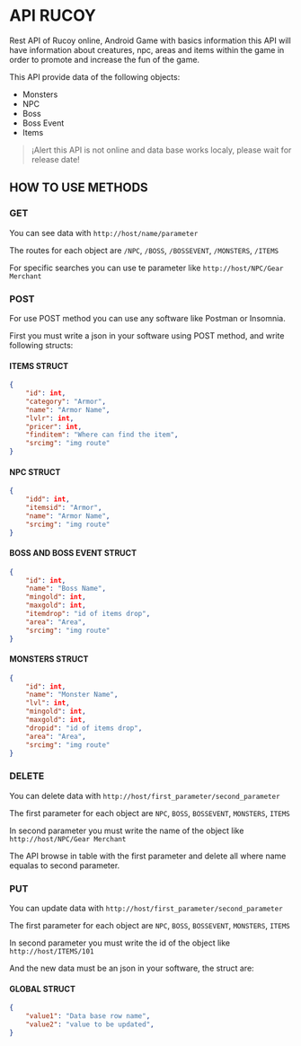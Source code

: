 # API RUCOY
Rest API of Rucoy online, Android Game with basics information
this API will have information about creatures, npc, areas and items within the game in order to promote and increase the fun of the game.

This API provide data of the following objects:
* Monsters
* NPC
* Boss
* Boss Event
* Items

> ¡Alert this API is not online and data base works localy, please wait for release date!

## HOW TO USE METHODS
### GET
You can see data with ```http://host/name/parameter```

The routes for each object are ```/NPC```, ```/BOSS```, ```/BOSSEVENT```, ```/MONSTERS```, ```/ITEMS```

For specific searches you can use te parameter like ```http://host/NPC/Gear Merchant```

### POST
For use POST method you can use any software like Postman or Insomnia.

First you must write a json in your software using POST method, and write following structs:

#### ITEMS STRUCT
```json
{
    "id": int,
    "category": "Armor",
    "name": "Armor Name",
    "lvlr": int,
    "pricer": int,
    "finditem": "Where can find the item",
    "srcimg": "img route"
}
```

#### NPC STRUCT
```json
{
    "idd": int,
    "itemsid": "Armor",
    "name": "Armor Name",
    "srcimg": "img route"
}
```

#### BOSS AND BOSS EVENT STRUCT
```json
{
    "id": int,
    "name": "Boss Name",
    "mingold": int,
    "maxgold": int,
    "itemdrop": "id of items drop",
    "area": "Area",
    "srcimg": "img route"
}
```

#### MONSTERS STRUCT
```json
{
    "id": int,
    "name": "Monster Name",
    "lvl": int,
    "mingold": int,
    "maxgold": int,
    "dropid": "id of items drop",
    "area": "Area",
    "srcimg": "img route"
}
```

### DELETE
You can delete data with ```http://host/first_parameter/second_parameter```

The first parameter for each object are ```NPC```, ```BOSS```, ```BOSSEVENT```, ```MONSTERS```, ```ITEMS```

In second parameter you must write the name of the object like ```http://host/NPC/Gear Merchant```

The API browse in table with the first parameter and delete all where name equalas to second parameter.

### PUT
You can update data with ```http://host/first_parameter/second_parameter```

The first parameter for each object are ```NPC```, ```BOSS```, ```BOSSEVENT```, ```MONSTERS```, ```ITEMS```

In second parameter you must write the id of the object like ```http://host/ITEMS/101```

And the new data must be an json in your software, the struct are:
#### GLOBAL STRUCT
```json
{
    "value1": "Data base row name",
    "value2": "value to be updated",
}
```